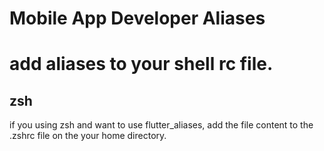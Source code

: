 # Mobile App Developer Aliases

# add aliases to your shell rc file.

## zsh
if you using zsh and want to use flutter_aliases, add the file content to the .zshrc file on the your home directory.

